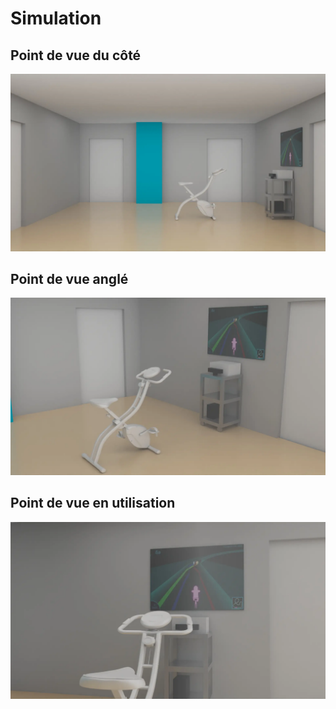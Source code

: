 # Simulation
## Point de vue du côté
![Vue de côté](./simulation_render_01.webp)

## Point de vue anglé
![Vue anglée](./simulation_render_02.webp)

## Point de vue en utilisation
![Vue en utilisation](./simulation_render_03.webp)
